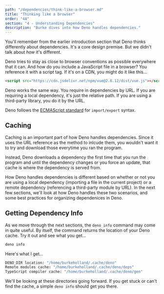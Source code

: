 ```yaml
---
path: "/dependencies/think-like-a-browser.md"
title: "Thinking like a browser"
order: "4A"
section: "4 - Understanding Dependencies"
description: "Burke dives into how Deno handles dependencies."
---
```


You'll remember from the earlier introduction section that Deno thinks differently about dependencies. It's a core design premise. But we didn't talk about _how_ it's different.

Deno tries to stay as close to browser conventions as possible everywhere that it can. And how do you include a JavaScript file in a browser? You reference it with a script tag. If it's on a CDN, you might do it like this...

```html
<script src="https://cdn.jsdelivr.net/npm/vue@2.6.12/dist/vue.js"></script>
```

Deno works the same way. You require in dependencies by URL. If you are requiring a local dependency, it's just the relative path. If you are using a third-party library, you do it by the URL.

Deno follows the [ECMAScript standard](https://developer.mozilla.org/en-US/docs/Web/JavaScript/Reference/Statements/export) for `import/export` syntax.

## Caching

Caching is an important part of how Deno handles dependencies. Since it uses the URL reference as the method to inlcude them, you wouldn't want it to try and download those everytime you ran the program.

Instead, Deno downloads a dependency the first time that you run the program and until the dependency changes or you force an update, that cache is where the dependency is served from.

How Deno handles dependencies is different based on whether or not you are using a local dependency (importing a file in the current project) or a remote dependency (referencing a third-party module by URL). In the next few sections, we'll look at how Deno handles these two scenarios, and some best practices for organizing dependenices in Deno.

## Getting Dependency Info

As we move through the next sections, the `deno info` command may come in quite useful. By itself, the command returns the location of your Deno cache. Try it out and see what you get...

```bash
deno info
```

Here's what I get...

```bash
DENO_DIR location: "/home/burkeholland/.cache/deno"
Remote modules cache: "/home/burkeholland/.cache/deno/deps"
TypeScript compiler cache: "/home/burkeholland/.cache/deno/gen"
```

We'll be looking at these directories going forward. If you get stuck or can't find the cache, a simple `deno info` should get you there.
